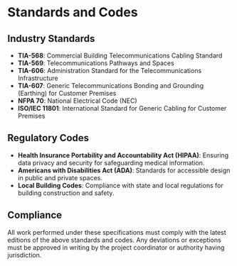 # Standards and Codes

## Industry Standards
- **TIA-568**: Commercial Building Telecommunications Cabling Standard
- **TIA-569**: Telecommunications Pathways and Spaces
- **TIA-606**: Administration Standard for the Telecommunications Infrastructure
- **TIA-607**: Generic Telecommunications Bonding and Grounding (Earthing) for Customer Premises
- **NFPA 70**: National Electrical Code (NEC)
- **ISO/IEC 11801**: International Standard for Generic Cabling for Customer Premises

## Regulatory Codes
- **Health Insurance Portability and Accountability Act (HIPAA)**: Ensuring data privacy and security for safeguarding medical information.
- **Americans with Disabilities Act (ADA)**: Standards for accessible design in public and private spaces.
- **Local Building Codes**: Compliance with state and local regulations for building construction and safety.

## Compliance
All work performed under these specifications must comply with the latest editions of the above standards and codes. Any deviations or exceptions must be approved in writing by the project coordinator or authority having jurisdiction.

